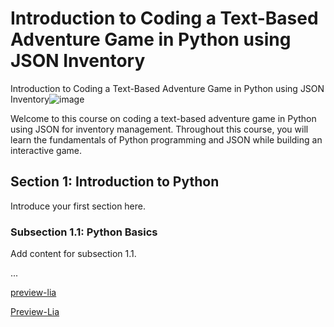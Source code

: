 <!--
author:   U. Anthony Omegbu
email:    anthonyomegbu@gmail.com
version:  0.0.1

tags:     LiaScript, education, Python, text-based adventure game, JSON, inventory, tutorial

logo:     https://raw.githubusercontent.com/awakwe/TxtBaseGamePythonJSONInv/main/300415254_475324704602623_3287306073814126999_n.jpg

comment:  This course introduces coding a text-based adventure game in Python using JSON for inventory management. Learn the fundamentals of Python and JSON while building an interactive game.

-->

# Introduction to Coding a Text-Based Adventure Game in Python using JSON Inventory
Introduction to Coding a Text-Based Adventure Game in Python using JSON Inventory![image](https://user-images.githubusercontent.com/13156704/225758367-9629dfc4-f006-4f24-905e-10e630fe4bcc.png)

Welcome to this course on coding a text-based adventure game in Python using JSON for inventory management. Throughout this course, you will learn the fundamentals of Python programming and JSON while building an interactive game.

## Section 1: Introduction to Python

Introduce your first section here.

### Subsection 1.1: Python Basics

Add content for subsection 1.1.

...

[preview-lia](https://raw.githubusercontent.com/awakwe/TxtBaseGamePythonJSONInv/main/README.md)

[Preview-Lia](https://liascript.github.io/course/?https://raw.githubusercontent.com/awakwe/TxtBaseGamePythonJSONInv/main/README.md)
